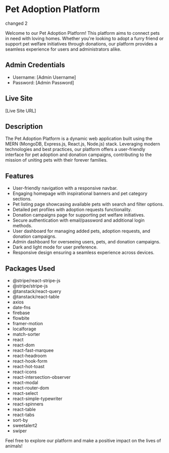 # Pet Adoption Platform
changed 2

Welcome to our Pet Adoption Platform! This platform aims to connect pets in need with loving homes. Whether you're looking to adopt a furry friend or support pet welfare initiatives through donations, our platform provides a seamless experience for users and administrators alike.

## Admin Credentials
- Username: [Admin Username]
- Password: [Admin Password]

## Live Site
[Live Site URL]

## Description
The Pet Adoption Platform is a dynamic web application built using the MERN (MongoDB, Express.js, React.js, Node.js) stack. Leveraging modern technologies and best practices, our platform offers a user-friendly interface for pet adoption and donation campaigns, contributing to the mission of uniting pets with their forever families.

## Features
- User-friendly navigation with a responsive navbar.
- Engaging homepage with inspirational banners and pet category sections.
- Pet listing page showcasing available pets with search and filter options.
- Detailed pet profiles with adoption requests functionality.
- Donation campaigns page for supporting pet welfare initiatives.
- Secure authentication with email/password and additional login methods.
- User dashboard for managing added pets, adoption requests, and donation campaigns.
- Admin dashboard for overseeing users, pets, and donation campaigns.
- Dark and light mode for user preference.
- Responsive design ensuring a seamless experience across devices.

## Packages Used
- @stripe/react-stripe-js
- @stripe/stripe-js
- @tanstack/react-query
- @tanstack/react-table
- axios
- date-fns
- firebase
- flowbite
- framer-motion
- localforage
- match-sorter
- react
- react-dom
- react-fast-marquee
- react-headroom
- react-hook-form
- react-hot-toast
- react-icons
- react-intersection-observer
- react-modal
- react-router-dom
- react-select
- react-simple-typewriter
- react-spinners
- react-table
- react-tabs
- sort-by
- sweetalert2
- swiper

Feel free to explore our platform and make a positive impact on the lives of animals!

